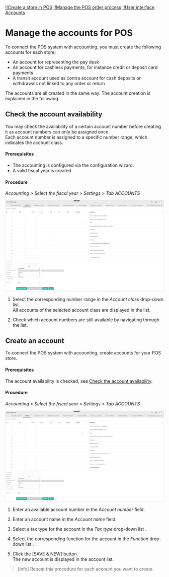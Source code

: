 [!!Create a store in POS](./06_CreateStore.md)
[!!Manage the POS order process](../Operation/06_ManageOrderProcess.md)
[!!User interface Accounts](../../RetailSuiteAccounting/UserInterface/02b_Accounts.md)


# Manage the accounts for POS

To connect the POS system with accounting, you must create the following accounts for each store:

- An account for representing the pay desk
- An account for cashless payments, for instance credit or deposit card payments
- A transit account used as contra account for cash deposits or withdrawals not linked to any order or return

The accounts are all created in the same way. The account creation is explained in the following.


## Check the account availability

You may check the availability of a certain account number before creating it as account numbers can only be assigned once.    
Each account number is assigned to a specific number range, which indicates the account class.    

[comment]: <> (add link to account classes in Accounting module if available)


#### Prerequisites

- The accounting is configured via the configuration wizard.
- A valid fiscal year is created.

#### Procedure

*Accounting > Select the fiscal year > Settings > Tab ACCOUNTS*

![Accounts](../../Assets/Screenshots/RetailSuiteAccounting/Settings/Accounts/CreateAccount.png "[Accounts]")

1. Select the corresponding number range in the *Account class* drop-down list.   
    All accounts of the selected account class are displayed in the list.

2. Check which account numbers are still available by navigating through the list.



## Create an account

To connect the POS system with accounting, create accounts for your POS store.

#### Prerequisites

The account availability is checked, see [Check the account availability](#check-the-account-availability).

#### Procedure

*Accounting > Select the fiscal year > Settings > Tab ACCOUNTS*

![Accounts](../../Assets/Screenshots/RetailSuiteAccounting/Settings/Accounts/CreateAccount.png "[Accounts]")

1. Enter an available account number in the *Account number* field.

2. Enter an account name in the *Account name* field.

3. Select a tax type for the account in the *Tax type* drop-down list .

4. Select the corresponding function for the account in the *Function* drop-down list .   

[comment]: <> (add link to Accounting module if available)

5. Click the [SAVE & NEW] button.   
    The new account is displayed in the account list.

> [Info] Repeat this procedure for each account you want to create.

